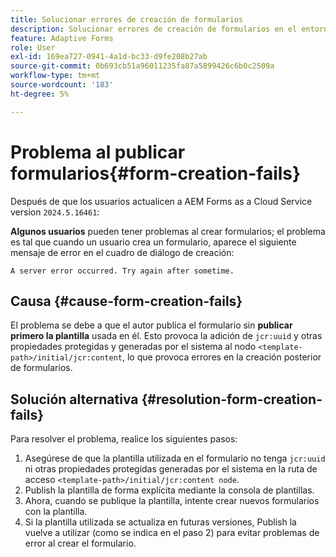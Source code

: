 ```yaml
---
title: Solucionar errores de creación de formularios
description: Solucionar errores de creación de formularios en el entorno as a Cloud Service de AEM Forms.
feature: Adaptive Forms
role: User
exl-id: 169ea727-0941-4a1d-bc33-d9fe208b27ab
source-git-commit: 0b693cb51a96011235fa87a5899426c6b0c2509a
workflow-type: tm+mt
source-wordcount: '183'
ht-degree: 5%

---
```


# Problema al publicar formularios{#form-creation-fails}

Después de que los usuarios actualicen a AEM Forms as a Cloud Service version `2024.5.16461`:

**Algunos usuarios** pueden tener problemas al crear formularios; el problema es tal que cuando un usuario crea un formulario, aparece el siguiente mensaje de error en el cuadro de diálogo de creación:

`A server error occurred. Try again after sometime.`

## Causa {#cause-form-creation-fails}

El problema se debe a que el autor publica el formulario sin **publicar primero la plantilla** usada en él. Esto provoca la adición de `jcr:uuid` y otras propiedades protegidas y generadas por el sistema al nodo `<template-path>/initial/jcr:content`, lo que provoca errores en la creación posterior de formularios.

## Solución alternativa {#resolution-form-creation-fails}

Para resolver el problema, realice los siguientes pasos:

1. Asegúrese de que la plantilla utilizada en el formulario no tenga `jcr:uuid` ni otras propiedades protegidas generadas por el sistema en la ruta de acceso `<template-path>/initial/jcr:content node`.
1. Publish la plantilla de forma explícita mediante la consola de plantillas.
1. Ahora, cuando se publique la plantilla, intente crear nuevos formularios con la plantilla.
1. Si la plantilla utilizada se actualiza en futuras versiones, Publish la vuelve a utilizar (como se indica en el paso 2) para evitar problemas de error al crear el formulario.


<!--

# Issue {#form-creation-fails}

After updating to AEM Forms as a Cloud Service version `2024.5.16461.20240524T172309Z`, When a user publishes a form using an unpublished template, it fails to create a form and shows an error:

`Property is protected: jcr:uuid = 09e0d6be-f619-4405-b021-27eb1c5326d3`

## Solution {#troubleshoot-form-creation-fails}

To resolve the issue, perform the following workaround steps:

1. Publish the template explicitly using the template console.
    
    >[!NOTE]
    > Prior to this step ensure that the (unpublished) template does not have `jcr:uuid` and other system generated properties under the initial content's `jcr:content node`. To sort out it, first, sanitize the template to publish it explicitly.

    >[!NOTE]
    > This action doesn't replicate the initial content node.
1. Now, when your template is published, try creating new forms using the template.
1. If the template is changed in the future, publish it again as mentioned in the step 1.

-->
